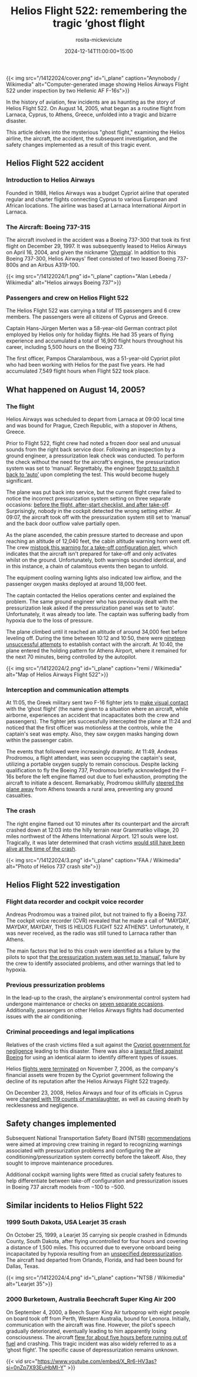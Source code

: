 ﻿---
title: "Helios Flight 522: remembering the tragic ‘ghost flight"
meta_title: "Helios Flight 522: remembering the tragic ‘ghost flight"
description: "Helios Flight 522 is one of the most chilling disasters in aviation history. What happened on August 14, 2005? Did one switch cause the Boeing 737 to crash?"
date: 2024-12-14T11:00:00+15:00
draft: false
thumb: "/14122024/cover.png"
thumb_alt: "Computer-generated image showing Helios Airways Flight 522 under inspection by two Hellenic AF F-16s"
author: "rosita-mickeviciute"
is_article: true
---

{{< img src="/14122024/cover.png" id="i\_plane" caption="Anynobody / Wikimedia" alt="Computer-generated image showing Helios Airways Flight 522 under inspection by two Hellenic AF F-16s">}}

In the history of aviation, few incidents are as haunting as the story of Helios Flight 522. On August 14, 2005, what began as a routine flight from Larnaca, Cyprus, to Athens, Greece, unfolded into a tragic and bizarre disaster.

This article delves into the mysterious "ghost flight," examining the Helios airline, the aircraft, the accident, the subsequent investigation, and the safety changes implemented as a result of this tragic event.

## Helios Flight 522 accident

### Introduction to Helios Airways

Founded in 1988, Helios Airways was a budget Cypriot airline that operated regular and charter flights connecting Cyprus to various European and African locations. The airline was based at Larnaca International Airport in Larnaca.

### The Aircraft: Boeing 737-31S

The aircraft involved in the accident was a Boeing 737-300 that took its first flight on December 29, 1997. It was subsequently leased to Helios Airways on April 16, 2004, and given the nickname ‘[Olympia](https://www.planespotters.net/search?q=5B-DBY)‘. In addition to this Boeing 737-300, Helios Airways' fleet consisted of two leased Boeing 737-800s and an Airbus A319-100.

{{< img src="/14122024/1.png" id="i\_plane" caption="Alan Lebeda / Wikimedia" alt="Helios airways Boeing 737">}}

### Passengers and crew on Helios Flight 522

The Helios Flight 522 was carrying a total of 115 passengers and 6 crew members. The passengers were all citizens of Cyprus and Greece.

Captain Hans-Jürgen Merten was a 58-year-old German contract pilot employed by Helios only for holiday flights. He had 35 years of flying experience and accumulated a total of 16,900 flight hours throughout his career, including 5,500 hours on the Boeing 737.

The first officer, Pampos Charalambous, was a 51-year-old Cypriot pilot who had been working with Helios for the past five years. He had accumulated 7,549 flight hours when Flight 522 took place.

## What happened on August 14, 2005?

### The flight

Helios Airways was scheduled to depart from Larnaca at 09:00 local time and was bound for Prague, Czech Republic, with a stopover in Athens, Greece.

Prior to Flight 522, flight crew had noted a frozen door seal and unusual sounds from the right back service door. Following an inspection by a ground engineer, a pressurization leak check was conducted. To perform the check without the need for the aircraft's engines, the pressurization system was set to ‘manual’. Regrettably, the engineer [forgot to switch it back to ‘auto’](https://www.faa.gov/sites/faa.gov/files/2022-11/Helios737_AccidentReport.pdf) upon completing the test. This would become hugely significant. 

The plane was put back into service, but the current flight crew failed to notice the incorrect pressurization system setting on three separate occasions: [before the flight, after-start checklist, and after take-off](https://www.faa.gov/sites/faa.gov/files/2022-11/Helios737_AccidentReport.pdf). Surprisingly, nobody in the cockpit detected the wrong setting either. At 09:07, the aircraft took off with the pressurization system still set to ‘manual’ and the back door outflow valve partially open.

As the plane ascended, the cabin pressure started to decrease and upon reaching an altitude of 12,040 feet, the cabin altitude warning horn went off. The crew [mistook this warning for a take-off configuration alert](https://admiralcloudberg.medium.com/lost-souls-of-grammatiko-the-crash-of-helios-airways-flight-522-ccf333b407a), which indicates that the aircraft isn't prepared for take-off and only activates whilst on the ground. Unfortunately, both warnings sounded identical, and in this instance, a chain of calamitous events then began to unfold. 

The equipment cooling warning lights also indicated low airflow, and the passenger oxygen masks deployed at around 18,000 feet. 

The captain contacted the Helios operations center and explained the problem. The same ground engineer who has previously dealt with the pressurization leak asked if the pressurization panel was set to ‘auto’. Unfortunately, it was already too late. The captain was suffering badly from hypoxia due to the loss of pressure.

The plane climbed until it reached an altitude of around 34,000 feet before leveling off. During the time between 10:12 and 10:50, there were [nineteen unsuccessful attempts](https://www.faa.gov/sites/faa.gov/files/2022-11/Helios737_AccidentReport.pdf) to establish contact with the aircraft. At 10:40, the plane entered the holding pattern for Athens Airport, where it remained for the next 70 minutes, being controlled by the autopilot.

{{< img src="/14122024/2.png" id="i\_plane" caption="remi / Wikimedia" alt="Map of Helios Airways Flight 522">}}

### Interception and communication attempts

At 11:05, the Greek military sent two F-16 fighter jets to [make visual contact](https://web.archive.org/web/20160304025024/http:/famagusta-gazette.com/helios-crash-background-information-p237-69.htm) with the ‘ghost flight’ (the name given to a situation where an aircraft, while airborne, experiences an accident that incapacitates both the crew and passengers). The fighter jets successfully intercepted the plane at 11:24 and noticed that the first officer was motionless at the controls, while the captain's seat was empty. Also, they saw oxygen masks hanging down within the passenger cabin.

The events that followed were increasingly dramatic. At 11:49, Andreas Prodromou, a flight attendant, was seen occupying the captain's seat, utilizing a portable oxygen supply to remain conscious. Despite lacking qualification to fly the Boeing 737, Prodromou briefly acknowledged the F-16s before the left engine flamed out due to fuel exhaustion, prompting the aircraft to initiate a descent. Remarkably, Prodromou skillfully [steered the plane away](https://qctimes.com/news/national/mystery-of-jet-s-demise-deepens/article_b978c1d0-2ae9-5c4b-bbe0-0b866db9a7b1.html) from Athens towards a rural area, preventing any ground casualties. 

### The crash

The right engine flamed out 10 minutes after its counterpart and the aircraft crashed down at 12:03 into the hilly terrain near Grammatiko village, 20 miles northwest of the Athens International Airport. 121 souls were lost. Tragically, it was later determined that crash victims [would still have been alive at the time of the crash](https://www.faa.gov/sites/faa.gov/files/2022-11/Helios737_AccidentReport.pdf). 

{{< img src="/14122024/3.png" id="i\_plane" caption="FAA / Wikimedia" alt="Photo of Helios 737 crash site">}}

## Helios Flight 522 investigation

### Flight data recorder and cockpit voice recorder

Andreas Prodromou was a trained pilot, but not trained to fly a Boeing 737. The cockpit voice recorder (CVR) revealed that he made a call of "MAYDAY, MAYDAY, MAYDAY, THIS IS HELIOS FLIGHT 522 ATHENS". Unfortunately, it was never received, as the radio was still tuned to Larnaca rather than Athens. 

The main factors that led to this crash were identified as a failure by the pilots to spot that [the pressurization system was set to ‘manual’](https://www.faa.gov/sites/faa.gov/files/2022-11/Helios737_AccidentReport.pdf), failure by the crew to identify associated problems, and other warnings that led to hypoxia. 

### Previous pressurization problems

In the lead-up to the crash, the airplane's environmental control system had undergone maintenance or checks on [seven separate occasions](https://morbidkuriosity.com/helios-airways-flight-522/). Additionally, passengers on other Helios Airways flights had documented issues with the air conditioning.

### Criminal proceedings and legal implications

Relatives of the crash victims filed a suit against the [Cypriot government for negligence](https://www.reuters.com/article/idUKLN513095) leading to this disaster. There was also a [lawsuit filed against Boeing](https://web.archive.org/web/20071109135405/http:/www.forbes.com/business/feeds/afx/2007/07/25/afx3949967.html) for using an identical alarm to identify different types of issues. 

Helios [flights were terminated](https://www.chrie.org/assets/docs/JHTC-case-notes/JHTC-vol-4/JHTC_Vol4Issue-Maditinos-case.pdf) on November 7, 2006, as the company's financial assets were frozen by the Cypriot government following the decline of its reputation after the Helios Airways Flight 522 tragedy. 

On December 23, 2008, Helios Airways and four of its officials in Cyprus were [charged with 119 counts of manslaughter](http://news.bbc.co.uk/1/hi/world/europe/7798205.stm), as well as causing death by recklessness and negligence.

## Safety changes implemented

Subsequent National Transportation Safety Board (NTSB) [recommendations](https://www.faa.gov/sites/faa.gov/files/2022-11/Helios737_AccidentReport.pdf) were aimed at improving crew training in regard to recognizing warnings associated with pressurization problems and configuring the air conditioning/pressurization system correctly before the takeoff. Also, they sought to improve maintenance procedures. 

Additional cockpit warning lights were fitted as crucial safety features to help differentiate between take-off configuration and pressurization issues in Boeing 737 aircraft models from −100 to −500.

## Similar incidents to Helios Flight 522

### 1999 South Dakota, USA Learjet 35 crash

On October 25, 1999, a Learjet 35 carrying six people crashed in Edmunds County, South Dakota, after flying uncontrolled for four hours and covering a distance of 1,500 miles. This occurred due to everyone onboard being incapacitated by hypoxia resulting from an [unspecified depressurization](https://www.ntsb.gov/investigations/AccidentReports/Reports/AAB0001.pdf). The aircraft had departed from Orlando, Florida, and had been bound for Dallas, Texas.

{{< img src="/14122024/4.png" id="i\_plane" caption="NTSB / Wikimedia" alt="Learjet 35">}}

### 2000 Burketown, Australia Beechcraft Super King Air 200

On September 4, 2000, a Beech Super King Air turboprop with eight people on board took off from Perth, Western Australia, bound for Leonora. Initially, communication with the aircraft was fine. However, the pilot's speech gradually deteriorated, eventually leading to him apparently losing consciousness. The aircraft [flew for about five hours before running out of fuel](https://www.atsb.gov.au/publications/investigation_reports/2000/aair/aair200003771) and crashing. This tragic incident was also widely referred to as a ‘ghost flight’. The specific cause of depressurization remains unknown.

{{< vid src="https://www.youtube.com/embed/X_Rr6-HV3as?si=0nZp7X93EuHbMI-Y" >}}
